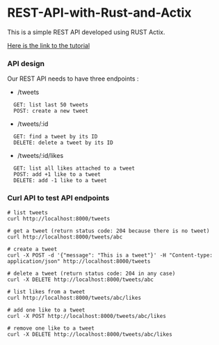 # REST-API-with-Rust-and-Actix

This is a simple REST API developed using RUST Actix.

[Here is the link to the tutorial](https://hub.qovery.com/guides/tutorial/create-a-blazingly-fast-api-in-rust-part-1/)

### API design
Our REST API needs to have three endpoints :

- /tweets
```
  GET: list last 50 tweets
  POST: create a new tweet
```
- /tweets/:id
```
  GET: find a tweet by its ID
  DELETE: delete a tweet by its ID
```
- /tweets/:id/likes
```
  GET: list all likes attached to a tweet
  POST: add +1 like to a tweet
  DELETE: add -1 like to a tweet
```
### Curl API to test API endpoints

```
# list tweets
curl http://localhost:8000/tweets

# get a tweet (return status code: 204 because there is no tweet)
curl http://localhost:8000/tweets/abc

# create a tweet
curl -X POST -d '{"message": "This is a tweet"}' -H "Content-type: application/json" http://localhost:8000/tweets

# delete a tweet (return status code: 204 in any case)
curl -X DELETE http://localhost:8000/tweets/abc

# list likes from a tweet
curl http://localhost:8000/tweets/abc/likes

# add one like to a tweet
curl -X POST http://localhost:8000/tweets/abc/likes

# remove one like to a tweet
curl -X DELETE http://localhost:8000/tweets/abc/likes
```
